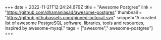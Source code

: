 +++
date = 2022-11-21T12:24:24.679Z
title = "Awesome Postgres"
link = "https://github.com/dhamaniasad/awesome-postgres"
thumbnail = "https://github.githubassets.com/pinned-octocat.svg"
snippet="A curated list of awesome PostgreSQL software, libraries, tools and resources, inspired by awesome-mysql."
tags = ["awesome"," awesome-postgres"]
+++
